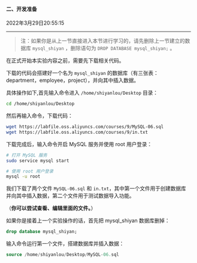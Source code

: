 #### 二、开发准备

2022年3月29日20:55:15

---

> 注：如果你是从上一节直接进入本节进行学习的，请先删除上一节建立的数据库 `mysql_shiyan` ，删除语句为 `DROP DATABASE mysql_shiyan;` 。

在正式开始本实验内容之前，需要先下载相关代码。

下载的代码会搭建好一个名为 `mysql_shiyan` 的数据库（有三张表：department，employee，project），并向其中插入数据。

具体操作如下,首先输入命令进入 `/home/shiyanlou/Desktop` 目录：

```bash
cd /home/shiyanlou/Desktop
```

然后再输入命令，下载代码：

```bash
wget https://labfile.oss.aliyuncs.com/courses/9/MySQL-06.sql
wget https://labfile.oss.aliyuncs.com/courses/9/in.txt
```

下载完成后，输入命令开启 MySQL 服务并使用 root 用户登录：

```bash
# 打开 MySQL 服务
sudo service mysql start

# 使用 root 用户登录
mysql -u root
```

我们下载了两个文件 `MySQL-06.sql` 和 `in.txt`，其中第一个文件用于创建数据库并向其中插入数据，第二个文件用于测试数据导入功能。

（**你可以尝试查看、编辑里面的文件。**）

如果你是接着上一个实验操作的话，首先把 mysql_shiyan 数据库删掉：

```sql
drop database mysql_shiyan;
```

输入命令运行第一个文件，搭建数据库并插入数据：

```sql
source /home/shiyanlou/Desktop/MySQL-06.sql
```



